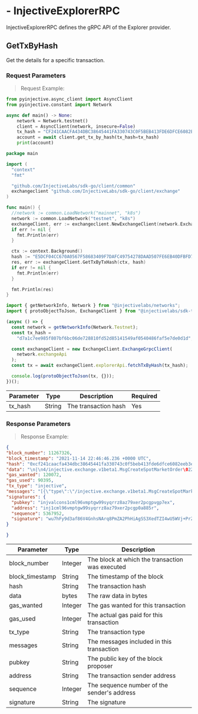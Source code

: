 # - InjectiveExplorerRPC
InjectiveExplorerRPC defines the gRPC API of the Explorer provider.


## GetTxByHash

Get the details for a specific transaction.


### Request Parameters
> Request Example:

``` python
from pyinjective.async_client import AsyncClient
from pyinjective.constant import Network

async def main() -> None:
    network = Network.testnet()
    client = AsyncClient(network, insecure=False)
    tx_hash = "CF241CAACFA434DBC38645441FA330743C0F5BEB413FDE6DFCE6082EEB3E3D27"
    account = await client.get_tx_by_hash(tx_hash=tx_hash)
    print(account)
```

``` go
package main

import (
  "context"
  "fmt"

  "github.com/InjectiveLabs/sdk-go/client/common"
  exchangeclient "github.com/InjectiveLabs/sdk-go/client/exchange"
)

func main() {
  //network := common.LoadNetwork("mainnet", "k8s")
  network := common.LoadNetwork("testnet", "k8s")
  exchangeClient, err := exchangeclient.NewExchangeClient(network.ExchangeGrpcEndpoint, common.OptionTLSCert(network.ExchangeTlsCert))
  if err != nil {
    fmt.Println(err)
  }

  ctx := context.Background()
  hash := "E5DCF04CC670A0567F58683409F7DAFC49754278DAAD507FE6EB40DFBFD71830"
  res, err := exchangeClient.GetTxByTxHash(ctx, hash)
  if err != nil {
    fmt.Println(err)
  }

  fmt.Println(res)
}

```

``` typescript
import { getNetworkInfo, Network } from "@injectivelabs/networks";
import { protoObjectToJson, ExchangeClient } from "@injectivelabs/sdk-ts";

(async () => {
  const network = getNetworkInfo(Network.Testnet);
  const tx_hash =
    "d7a1c7ee985f807bf6bc06de728810fd52d85141549af0540486faf5e7de0d1d";

  const exchangeClient = new ExchangeClient.ExchangeGrpcClient(
    network.exchangeApi
  );
  const tx = await exchangeClient.explorerApi.fetchTxByHash(tx_hash);

  console.log(protoObjectToJson(tx, {}));
})();

```

|Parameter|Type|Description|Required|
|----|----|----|----|
|tx_hash|String|The transaction hash|Yes|


### Response Parameters
> Response Example:

``` json
{
"block_number": 11267326,
"block_timestamp": "2021-11-14 22:46:46.236 +0000 UTC",
"hash": "0xcf241caacfa434dbc38645441fa330743c0f5beb413fde6dfce6082eeb3e3d27",
"data": "\n|\n4/injective.exchange.v1beta1.MsgCreateSpotMarketOrder\022D\nB0xbe0a8f656c8cb5619b4b76e3884ef6db85fd00802879494ea9bba40f408a3945",
"gas_wanted": 120072,
"gas_used": 90395,
"tx_type": "injective",
"messages": "[{\"type\":\"/injective.exchange.v1beta1.MsgCreateSpotMarketOrder\",\"value\":{\"sender\":\"inj1cml96vmptgw99syqrrz8az79xer2pcgp0a885r\",\"order\":{\"market_id\":\"0x01edfab47f124748dc89998eb33144af734484ba07099014594321729a0ca16b\",\"order_info\":{\"subaccount_id\":\"0xc6fe5d33615a1c52c08018c47e8bc53646a0e101000000000000000000000000\",\"fee_recipient\":\"inj1cml96vmptgw99syqrrz8az79xer2pcgp0a885r\",\"price\":\"0.000000000317140000\",\"quantity\":\"40000000000000000000.000000000000000000\"},\"order_type\":\"BUY\",\"trigger_price\":null}}}]",
"signatures": {
  "pubkey": "injvalcons1cml96vmptgw99syqrrz8az79xer2pcgpvgp7ex",
  "address": "inj1cml96vmptgw99syqrrz8az79xer2pcgp0a885r",
  "sequence": 5367952,
  "signature": "wu7hFy9d3af86V4GnhsNArq8PmZA2PhHiAgSS3XedTZI4wU5WVj+PrZYf6E7ugsJ4DsXxHQ5mMH202oShjMAcwA="
}

}
```

|Parameter|Type|Description|
|----|----|----|
|block_number|Integer|The block at which the transaction was executed|
|block_timestamp|String|The timestamp of the block|
|hash|String|The transaction hash|
|data|bytes|The raw data in bytes|
|gas_wanted|Integer|The gas wanted for this transaction|
|gas_used|Integer|The actual gas paid for this transaction|
|tx_type|String|The transaction type|
|messages|String|The messages included in this transaction|
|pubkey|String|The public key of the block proposer|
|address|String|The transaction sender address|
|sequence|Integer|The sequence number of the sender's address|
|signature|String|The signature|
